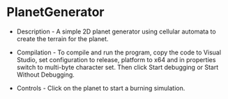 # PlanetGenerator

- Description -
A simple 2D planet generator using cellular automata to create the terrain for the planet.

- Compilation -
To compile and run the program, copy the code to Visual Studio, set configuration to release, platform to x64 and in properties switch to multi-byte character set. Then click Start debugging or Start Without Debugging.

- Controls -
Click on the planet to start a burning simulation.
